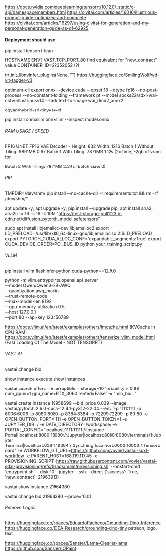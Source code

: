 https://docs.nvidia.com/deeplearning/tensorrt/10.12.0/_static/c-api/namespacemembers.html
https://civitai.com/articles/16016/illustrious-prompt-guide-optimized-and-complete
https://civitai.com/articles/16297/using-civitai-for-generation-and-my-personal-generation-guide-as-of-62925

#### Deployment should use #####
pip install tensorrt-lean

HOSTNAME ENV?
VAST_TCP_PORT_80
find equivalent for "new_contract" value
CONTAINER_ID=22352052 (?)

trt.init_libnvinfer_plugins(None, "")
https://huggingface.co/SmilingWolf/wd-vit-tagger-v3

optimum-cli export onnx --device cuda --opset 18 --dtype fp16 --no-post-process --no-constant-folding --framework pt --model socks22/sdxl-wai-nsfw-illustriousv14 --task text-to-image wai_dmd2_onnx2

cqyan/hybrid-sd-tinyvae-xl

pip install onnxslim
onnxslim --inspect model.onnx

###### RAM USAGE / SPEED #######
FP16 UNET FP16 VAE Decoder - Height: 832  Width: 1216
Batch 1 Without Tiling: 9891MB 0.67
Batch 1 With Tiling: 7871MB 1.12s (2x time, -2gb of vram for

Batch 2 With Tiling: 7871MB 2.24s (batch size: 2)

###### PIP ######
TMPDIR=/dev/shm/ pip install --no-cache-dir -r requirements.txt && rm -rf /dev/shm/*

apt update -y; apt upgrade -y;
pip install --upgrade pip;
apt install aria2;
aria2c -x 16 -s 16 -k 10M "https://test-storage-pull1123.b-cdn.net/diffusion_pytorch_model.safetensors"


sudo apt install libjemalloc-dev libjemalloc2
export LD_PRELOAD=/usr/lib/x86_64-linux-gnu/libjemalloc.so.2:$LD_PRELOAD
export PYTORCH_CUDA_ALLOC_CONF='expandable_segments:True'
export CUDA_DEVICE_ORDER=PCI_BUS_ID
python your_training_script.py

###### VLLM ######

pip install vllm flashinfer-python cuda-python==12.9.0

python -m vllm.entrypoints.openai.api_server \
    --model Qwen/Qwen3-8B-AWQ \
    --quantization awq_marlin \
    --trust-remote-code \
    --max-model-len 8192 \
    --gpu-memory-utilization 0.5 \
    --host 127.0.0.1 \
    --port 80
    --api-key 123456789
	
https://docs.vllm.ai/en/latest/examples/others/lmcache.html (KVCache in CPU RAM)
https://docs.vllm.ai/en/latest/examples/others/tensorize_vllm_model.html (Fast Loading Of The Model - NOT TENSORRT)

###### VAST AI ######
vastai change bid

show instance
execute
show instances

vastai search offers --interruptible --storage=10 'reliability > 0.98 num_gpus=1 gpu_name=RTX_3060 rented=False' -o "min_bid+"



vastai create instance 19958699 --bid_price 0.039 --image vastai/pytorch:2.6.0-cuda-12.4.1-py312-22.04 --env '-p 1111:1111 -p 6006:6006 -p 8080:8080 -p 8384:8384 -p 72299:72299 -p 80:80 -e OPEN_BUTTON_PORT=1111 -e OPEN_BUTTON_TOKEN=1 -e JUPYTER_DIR=/ -e DATA_DIRECTORY=/workspace/ -e PORTAL_CONFIG="localhost:1111:11111:/:Instance Portal|localhost:8080:18080:/:Jupyter|localhost:8080:8080:/terminals/1:Jupyter Terminal|localhost:8384:18384:/:Syncthing|localhost:6006:16006:/:Tensorboard" -e WORKFLOW_GIT_URL=https://github.com/vovler/vastai-sdxl-workflow -e PARENT_HOST=168.119.117.45 -e PROVISIONING_SCRIPT=https://raw.githubusercontent.com/vovler/vastai-sdxl-provisioning/refs/heads/main/provisioning.sh' --onstart-cmd 'entrypoint.sh' --disk 10 --jupyter --ssh --direct
{'success': True, 'new_contract': 21963913}

vastai show instance 21964380

vastai change bid 21964380 --price='0.01'


###### Remove Logos ######
https://huggingface.co/spaces/EduardoPacheco/Grounding-Dino-Inference
https://huggingface.co/IDEA-Research/grounding-dino-tiny
patreon, logo, text

https://huggingface.co/spaces/Sanster/Lama-Cleaner-lama
https://github.com/Sanster/IOPaint